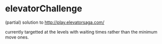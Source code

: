 # elevatorChallenge
(partial) solution to 
http://play.elevatorsaga.com/

currently targetted at the levels with waiting times rather than the minimum move ones.
